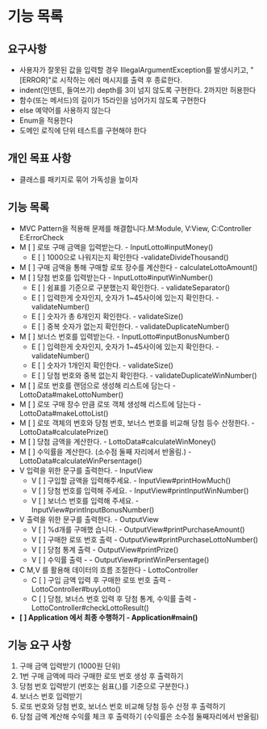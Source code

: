 # 기능 목록
## 요구사항
- 사용자가 잘못된 값을 입력할 경우 IllegalArgumentException를 발생시키고, "[ERROR]"로 시작하는 에러 메시지를 출력 후 종료한다.
- indent(인덴트, 들여쓰기) depth를 3이 넘지 않도록 구현한다. 2까지만 허용한다
- 함수(또는 메서드)의 길이가 15라인을 넘어가지 않도록 구현한다
- else 예약어를 사용하지 않는다
- Enum을 적용한다
- 도메인 로직에 단위 테스트를 구현해야 한다
## 개인 목표 사항
- 클래스를 패키지로 묶어 가독성을 높이자
## 기능 목록
- MVC Pattern을 적용해 문제를 해결합니다.M:Module, V:View, C:Controller E:ErrorCheck
- M [ ] 로또 구매 금액을 입력받는다. - InputLotto#inputMoney()
  - E [ ] 1000으로 나워지는지 확인한다 -validateDivideThousand()
- M [ ] 구매 금액을 통해 구매할 로또 장수를 계산한다 - calculateLottoAmount()
- M [ ] 당첨 번호를 입력받는다 - InputLotto#inputWinNumber()
  - E [ ] 쉼표를 기준으로 구분했는지 확인한다. - validateSeparator()
  - E [ ] 입력한게 숫자인지, 숫자가 1~45사이에 있는지 확인한다. - validateNumber()
  - E [ ] 숫자가 총 6개인지 확인한다. - validateSize()
  - E [ ] 중복 숫자가 없는지 확인한다. - validateDuplicateNumber()
- M [ ] 보너스 번호를 입력받는다. - InputLotto#inputBonusNumber()
  - E [ ] 입력한게 숫자인지, 숫자가 1~45사이에 있는지 확인한다. - validateNumber()
  - E [ ] 숫자가 1개인지 확인한다. - validateSize()
  - E [ ] 당첨 번호와 중복 없는지 확인한다. - validateDuplicateWinNumber()
- M [ ] 로또 번호를 랜덤으로 생성해 리스트에 담는다 - LottoData#makeLottoNumber()
- M [ ] 로또 구매 장수 만큼 로또 객체 생성해 리스트에 담는다 - LottoData#makeLottoList()
- M [ ] 로또 객체의 번호와 당첨 번호, 보너스 번호를 비교해 당첨 등수 산정한다. - LottoData#calculatePrize()
- M [ ] 당첨 금액을 계산한다. - LottoData#calculateWinMoney()
- M [ ] 수익률을 계산한다. (소수점 둘째 자리에서 반올림.) - LottoData#calculateWinPersentage()
- V 입력을 위한 문구를 출력한다. - InputView
  - V [ ] 구입할 금액을 입력해주세요. - InputView#printHowMuch()
  - V [ ] 당첨 번호를 입력해 주세요. - InputView#printInputWinNumber()
  - V [ ] 보너스 번호를 입력해 주세요. - InputView#printInputBonusNumber()
- V 출력을 위한 문구를 출력한다. - OutputView
  - V [ ] %d개를 구매했 습니다. - OutputView#printPurchaseAmount()
  - V [ ] 구매한 로또 번호 출력 - OutputView#printPurchaseLottoNumber()
  - V [ ] 당첨 통계 출력 - OutputView#printPrize()
  - V [ ] 수익률 출력 - - OutputView#printWinPersentage()
- C M,V 를 활용해 데이터의 흐름 조절한다 - LottoController
  - C [ ] 구입 금액 입력 후 구매한 로또 번호 출력 - LottoController#buyLotto()
  - C [ ] 당첨, 보너스 번호 입력 후 당첨 통계, 수익률 출력 - LottoController#checkLottoResult()
- **[ ] Application 에서 최종 수행하기 - Application#main()**


## 기능 요구 사항
1. 구매 금액 입력받기 (1000원 단위)
2. 1번 구매 금액에 따라 구매한 로또 번호 생성 후 출력하기
3. 당첨 번호 입력받기 (번호는 쉼표(,)를 기준으로 구분한다.)
4. 보너스 번호 입력받기
5. 로또 번호와 당첨 번호, 보너스 번호 비교해 당첨 등수 산정 후 출력하기
6. 당첨 금액 계산해 수익률 체크 후 출력하기 (수익률은 소수점 둘째자리에서 반올림)
